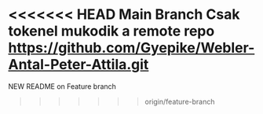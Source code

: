 <<<<<<< HEAD
Main Branch 
Csak tokenel mukodik a remote repo
https://github.com/Gyepike/Webler-Antal-Peter-Attila.git
=======
NEW README on Feature branch
>>>>>>> origin/feature-branch
